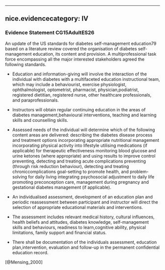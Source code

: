 
---
nice.evidencecategory: IV
---

### Evidence Statement CG15AdultES26
An update of the US standards for diabetes self-management education79 based on a literature review covered the organisation of diabetes self-management education, its content and provision. A multiprofessional task force encompassing all the major interested stakeholders agreed the following standards.

*  Education and information-giving will involve the interaction of the individual with diabetes with a multifaceted education instructional team, which may include a behaviourist, exercise physiologist, ophthalmologist, optometrist, pharmacist, physician,podiatrist, registered dietitian, registered nurse, other healthcare professionals, and paraprofessionals.

*  Instructors will obtain regular continuing education in the areas of diabetes management,behavioural interventions, teaching and learning skills and counselling skills.

*  Assessed needs of the individual will determine which of the following content areas are delivered:
describing the diabetes disease process and treatment options
incorporating appropriate nutritional management
incorporating physical activity into lifestyle
utilising medications (if applicable) for therapeutic effectiveness
monitoring blood glucose and urine ketones (where appropriate) and using results to improve control
preventing, detecting and treating acute complications
preventing (through risk reduction behaviour), detecting and treating chroniccomplications
goal-setting to promote health, and problem-solving for daily living
integrating psychosocial adjustment to daily life
promoting preconception care, management during pregnancy and gestational diabetes management (if applicable).

*  An individualised assessment, development of an education plan and periodic reassessment between participant and instructor will direct the selection of appropriate educational materials and interventions.

*  The assessment includes relevant medical history, cultural influences, health beliefs and attitudes, diabetes knowledge, self-management skills and behaviours, readiness to learn,cognitive ability, physical limitations, family support and financial status.

*  There shall be documentation of the individuals assessment, education plan,intervention, evaluation and follow-up in the permanent confidential education record.

[@Mensing_2000]

